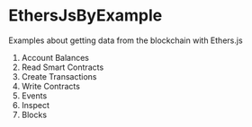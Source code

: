 # EthersJsByExample
Examples about getting data from the blockchain with Ethers.js

 1. Account Balances
 2. Read Smart Contracts
 3. Create Transactions
 4. Write Contracts
 5. Events
 6. Inspect
 7. Blocks
